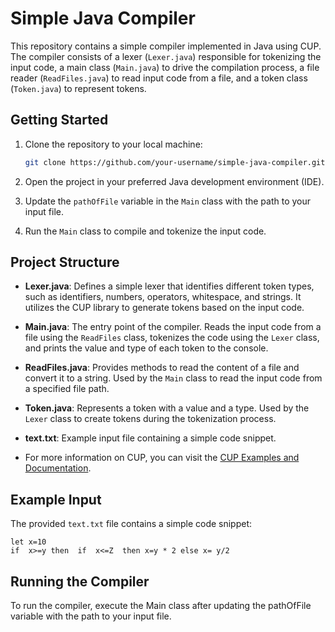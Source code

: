 # Simple Java Compiler

This repository contains a simple compiler implemented in Java using CUP. The compiler consists of a lexer (`Lexer.java`) responsible for tokenizing the input code, a main class (`Main.java`) to drive the compilation process, a file reader (`ReadFiles.java`) to read input code from a file, and a token class (`Token.java`) to represent tokens.

## Getting Started

1. Clone the repository to your local machine:

    ```bash
    git clone https://github.com/your-username/simple-java-compiler.git](https://github.com/wassimelboussi/simplecompiler.git
    ```

2. Open the project in your preferred Java development environment (IDE).

3. Update the `pathOfFile` variable in the `Main` class with the path to your input file.

4. Run the `Main` class to compile and tokenize the input code.

## Project Structure

- **Lexer.java**: Defines a simple lexer that identifies different token types, such as identifiers, numbers, operators, whitespace, and strings. It utilizes the CUP library to generate tokens based on the input code.

- **Main.java**: The entry point of the compiler. Reads the input code from a file using the `ReadFiles` class, tokenizes the code using the `Lexer` class, and prints the value and type of each token to the console.

- **ReadFiles.java**: Provides methods to read the content of a file and convert it to a string. Used by the `Main` class to read the input code from a specified file path.

- **Token.java**: Represents a token with a value and a type. Used by the `Lexer` class to create tokens during the tokenization process.

- **text.txt**: Example input file containing a simple code snippet.

- For more information on CUP, you can visit the [CUP Examples and Documentation](https://www2.cs.tum.edu/projects/cup/examples.php).

## Example Input

The provided `text.txt` file contains a simple code snippet:

```plaintext
let x=10
if  x>=y then  if  x<=Z  then x=y * 2 else x= y/2
```

## Running the Compiler
To run the compiler, execute the Main class after updating the pathOfFile variable with the path to your input file.

